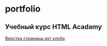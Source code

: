 # portfolio

<section>
    <h2>Учебный курс HTML Acadamy</h2>
    <a href="layouts/sail-club/sail-club.html" target="_blank">Верстка страницы яхт клуба</a>
</section>
